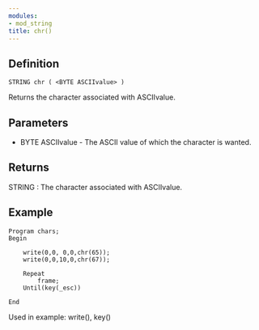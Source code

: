 ```yaml
---
modules:
- mod_string
title: chr()
---
```


## Definition

    STRING chr ( <BYTE ASCIIvalue> )

Returns the character associated with ASCIIvalue.

## Parameters

- BYTE ASCIIvalue - The ASCII value of which the character is wanted.

## Returns

STRING : The character associated with ASCIIvalue.

## Example

```
Program chars;
Begin

    write(0,0, 0,0,chr(65));
    write(0,0,10,0,chr(67));

    Repeat
        frame;
    Until(key(_esc))

End
```

Used in example: write(), key()
